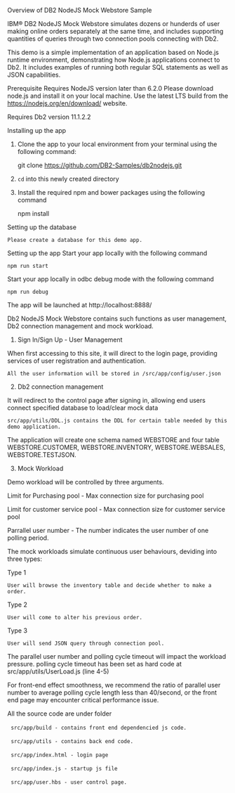 Overview of DB2 NodeJS Mock Webstore Sample

IBM® DB2 NodeJS Mock Webstore simulates dozens or hunderds of user making online orders separately at the same time, and includes supporting quantities of queries through two connection pools connecting with Db2.

This demo is a simple implementation of an application based on Node.js runtime environment, demonstrating how Node.js applications connect to Db2. It includes examples of running both regular SQL statements as well as JSON capabilities. 

Prerequisite
Requires NodeJS version later than 6.2.0
Please download node.js and install it on your local machine. Use the latest LTS build from the https://nodejs.org/en/download/ website.

Requires Db2 version 11.1.2.2


Installing up the app

1.  Clone the app to your local environment from your terminal using the following command:

    git clone https://github.com/DB2-Samples/db2nodejs.git

2.  `cd` into this newly created directory
3.  Install the required npm and bower packages using the following command

    npm install


Setting up the database

    Please create a database for this demo app.


Setting up the app
Start your app locally with the following command

    npm run start

Start your app locally in odbc debug mode with the following command

    npm run debug

The app will be launched at http://localhost:8888/




Db2 NodeJS Mock Webstore contains such functions as
user management, Db2 connection management and mock workload.

1.  Sign In/Sign Up - User Management

When first accessing to this site, it will direct to the login page, providing services of user registration and authentication.

    All the user information will be stored in /src/app/config/user.json


2.  Db2 connection management

It will redirect to the control page after signing in, allowing end users connect specified database to load/clear mock data

    src/app/utils/DDL.js contains the DDL for certain table needed by this demo application.

The application will create one schema named WEBSTORE and four table WEBSTORE.CUSTOMER, WEBSTORE.INVENTORY, WEBSTORE.WEBSALES, WEBSTORE.TESTJSON.


3.    Mock Workload

Demo workload will be controlled by three arguments.

Limit for Purchasing pool - Max connection size for purchasing pool

Limit for customer service pool - Max connection size for customer service pool

Parrallel user number - The number indicates the user number of one polling period.


The mock workloads simulate continuous user behaviours, deviding into three types:

Type 1

    User will browse the inventory table and decide whether to make a order.

Type 2

    User will come to alter his previous order.

Type 3

    User will send JSON query through connection pool.


The parallel user number and polling cycle timeout will impact the workload pressure.
polling cycle timeout has been set as hard code at src/app/utils/UserLoad.js (line 4-5)

For front-end effect smoothness, we recommend the ratio of parallel user number to average polling cycle length less than 40/second, or the front end page may encounter critical performance issue.

All the source code are under folder

    `src/app/build - contains front end dependencied js code.`
    
    `src/app/utils - contains back end code.`
    
    `src/app/index.html - login page`
    
    `src/app/index.js - startup js file`
    
    `src/app/user.hbs - user control page.`



